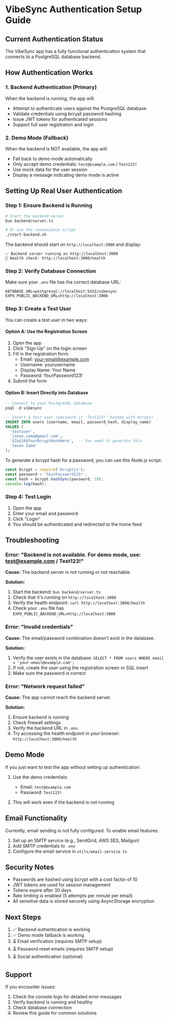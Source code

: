 # VibeSync Authentication Setup Guide

## Current Authentication Status

The VibeSync app has a fully functional authentication system that connects to a PostgreSQL database backend.

## How Authentication Works

### 1. **Backend Authentication (Primary)**
When the backend is running, the app will:
- Attempt to authenticate users against the PostgreSQL database
- Validate credentials using bcrypt password hashing
- Issue JWT tokens for authenticated sessions
- Support full user registration and login

### 2. **Demo Mode (Fallback)**
When the backend is NOT available, the app will:
- Fall back to demo mode automatically
- Only accept demo credentials: `test@example.com` / `Test123!`
- Use mock data for the user session
- Display a message indicating demo mode is active

## Setting Up Real User Authentication

### Step 1: Ensure Backend is Running

```bash
# Start the backend server
bun backend/server.ts

# Or use the convenience script
./start-backend.sh
```

The backend should start on `http://localhost:3000` and display:
```
✅ Backend server running on http://localhost:3000
🏥 Health check: http://localhost:3000/health
```

### Step 2: Verify Database Connection

Make sure your `.env` file has the correct database URL:

```env
DATABASE_URL=postgresql://localhost:5432/vibesync
EXPO_PUBLIC_BACKEND_URL=http://localhost:3000
```

### Step 3: Create a Test User

You can create a test user in two ways:

#### Option A: Use the Registration Screen
1. Open the app
2. Click "Sign Up" on the login screen
3. Fill in the registration form:
   - Email: your-email@example.com
   - Username: yourusername
   - Display Name: Your Name
   - Password: YourPassword123!
4. Submit the form

#### Option B: Insert Directly into Database

```sql
-- Connect to your PostgreSQL database
psql -d vibesync

-- Insert a test user (password is 'Test123!' hashed with bcrypt)
INSERT INTO users (username, email, password_hash, display_name)
VALUES (
  'testuser',
  'jason.zama@gmail.com',
  '$2a$10$YourBcryptHashHere',  -- You need to generate this
  'Jason Zama'
);
```

To generate a bcrypt hash for a password, you can use this Node.js script:

```javascript
const bcrypt = require('bcryptjs');
const password = 'YourPassword123!';
const hash = bcrypt.hashSync(password, 10);
console.log(hash);
```

### Step 4: Test Login

1. Open the app
2. Enter your email and password
3. Click "Login"
4. You should be authenticated and redirected to the home feed

## Troubleshooting

### Error: "Backend is not available. For demo mode, use: test@example.com / Test123!"

**Cause:** The backend server is not running or not reachable.

**Solution:**
1. Start the backend: `bun backend/server.ts`
2. Check that it's running on `http://localhost:3000`
3. Verify the health endpoint: `curl http://localhost:3000/health`
4. Check your `.env` file has `EXPO_PUBLIC_BACKEND_URL=http://localhost:3000`

### Error: "Invalid credentials"

**Cause:** The email/password combination doesn't exist in the database.

**Solution:**
1. Verify the user exists in the database: `SELECT * FROM users WHERE email = 'your-email@example.com';`
2. If not, create the user using the registration screen or SQL insert
3. Make sure the password is correct

### Error: "Network request failed"

**Cause:** The app cannot reach the backend server.

**Solution:**
1. Ensure backend is running
2. Check firewall settings
3. Verify the backend URL in `.env`
4. Try accessing the health endpoint in your browser: `http://localhost:3000/health`

## Demo Mode

If you just want to test the app without setting up authentication:

1. Use the demo credentials:
   - Email: `test@example.com`
   - Password: `Test123!`

2. This will work even if the backend is not running

## Email Functionality

Currently, email sending is not fully configured. To enable email features:

1. Set up an SMTP service (e.g., SendGrid, AWS SES, Mailgun)
2. Add SMTP credentials to `.env`
3. Configure the email service in `utils/email-service.ts`

## Security Notes

- Passwords are hashed using bcrypt with a cost factor of 10
- JWT tokens are used for session management
- Tokens expire after 30 days
- Rate limiting is enabled (5 attempts per minute per email)
- All sensitive data is stored securely using AsyncStorage encryption

## Next Steps

1. ✅ Backend authentication is working
2. ✅ Demo mode fallback is working
3. ⏳ Email verification (requires SMTP setup)
4. ⏳ Password reset emails (requires SMTP setup)
5. ⏳ Social authentication (optional)

## Support

If you encounter issues:
1. Check the console logs for detailed error messages
2. Verify backend is running and healthy
3. Check database connection
4. Review this guide for common solutions

